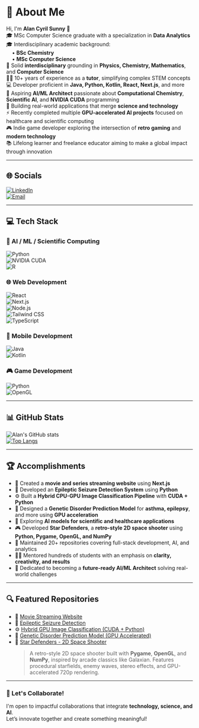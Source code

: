 # 💫 About Me

Hi, I'm **Alan Cyril Sunny** 👋  
🎓 MSc Computer Science graduate with a specialization in **Data Analytics**  
🎓 Interdisciplinary academic background:  
&nbsp;&nbsp;&nbsp;&nbsp;• **BSc Chemistry**  
&nbsp;&nbsp;&nbsp;&nbsp;• **MSc Computer Science**  
🌱 Solid **interdisciplinary** grounding in **Physics, Chemistry, Mathematics**, and **Computer Science**  
👨‍🏫 10+ years of experience as a **tutor**, simplifying complex STEM concepts  
💻 Developer proficient in **Java, Python, Kotlin, React, Next.js**, and more  
🧠 Aspiring **AI/ML Architect** passionate about **Computational Chemistry**, **Scientific AI**, and **NVIDIA CUDA** programming  
🚀 Building real-world applications that merge **science and technology**  
⚡ Recently completed multiple **GPU-accelerated AI projects** focused on healthcare and scientific computing  
🎮 Indie game developer exploring the intersection of **retro gaming** and **modern technology**  
📚 Lifelong learner and freelance educator aiming to make a global impact through innovation  

---

## 🌐 Socials

[![LinkedIn](https://img.shields.io/badge/LinkedIn-blue?logo=linkedin&logoColor=white)](https://www.linkedin.com/in/alan-cyril-33aa8178/)  
[![Email](https://img.shields.io/badge/Email-alan_cyril%40yahoo.com-red?style=for-the-badge&logo=gmail&logoColor=white)](mailto:alan_cyril@yahoo.com)

---

## 💻 Tech Stack

### 🧠 AI / ML / Scientific Computing  
![Python](https://img.shields.io/badge/Python-3776AB?style=for-the-badge&logo=python&logoColor=white)  
![NVIDIA CUDA](https://img.shields.io/badge/NVIDIA%20CUDA-76B900?style=for-the-badge&logo=nvidia&logoColor=white)  
![R](https://img.shields.io/badge/R-276DC3?style=for-the-badge&logo=r&logoColor=white)

### 🌐 Web Development  
![React](https://img.shields.io/badge/React-61DAFB?style=for-the-badge&logo=react&logoColor=black)  
![Next.js](https://img.shields.io/badge/Next.js-000000?style=for-the-badge&logo=next.js&logoColor=white)  
![Node.js](https://img.shields.io/badge/Node.js-339933?style=for-the-badge&logo=nodedotjs&logoColor=white)  
![Tailwind CSS](https://img.shields.io/badge/Tailwind%20CSS-06B6D4?style=for-the-badge&logo=tailwindcss&logoColor=white)  
![TypeScript](https://img.shields.io/badge/TypeScript-3178C6?style=for-the-badge&logo=typescript&logoColor=white)

### 📱 Mobile Development  
![Java](https://img.shields.io/badge/Java-007396?style=for-the-badge&logo=java&logoColor=white)  
![Kotlin](https://img.shields.io/badge/Kotlin-0095D5?style=for-the-badge&logo=kotlin&logoColor=white)

### 🎮 Game Development  
![Python](https://img.shields.io/badge/Python-3776AB?style=for-the-badge&logo=python&logoColor=white)  
![OpenGL](https://img.shields.io/badge/OpenGL-5586A4?style=for-the-badge&logo=opengl&logoColor=white)  

---

## 📊 GitHub Stats

![Alan's GitHub stats](https://github-readme-stats.vercel.app/api?username=dragonpilee&show_icons=true&theme=radical)  
[![Top Langs](https://github-readme-stats.vercel.app/api/top-langs/?username=dragonpilee&layout=compact&theme=radical)](https://github.com/anuraghazra/github-readme-stats)

---

## 🏆 Accomplishments

- 🎥 Created a **movie and series streaming website** using **Next.js**  
- 🧠 Developed an **Epileptic Seizure Detection System** using **Python**  
- ⚙️ Built a **Hybrid CPU-GPU Image Classification Pipeline** with **CUDA + Python**  
- 🧬 Designed a **Genetic Disorder Prediction Model** for **asthma, epilepsy**, and more using **GPU acceleration**  
- 🔬 Exploring **AI models for scientific and healthcare applications**  
- 🎮 Developed **Star Defenders**, a **retro-style 2D space shooter** using **Python, Pygame, OpenGL, and NumPy**  
- 📘 Maintained 20+ repositories covering full-stack development, AI, and analytics  
- 👨‍🏫 Mentored hundreds of students with an emphasis on **clarity, creativity, and results**  
- 🎯 Dedicated to becoming a **future-ready AI/ML Architect** solving real-world challenges

---

## 🔍 Featured Repositories

- 🎥 [Movie Streaming Website](https://cinegeek-beta.vercel.app/)  
- 🧠 [Epileptic Seizure Detection](https://github.com/dragonpilee/Epileptic-Seizure-Detection-System)  
- ⚙️ [Hybrid GPU Image Classification (CUDA + Python)](https://github.com/dragonpilee/Hybrid-GPU-Image-Classification-Pipeline)  
- 🧬 [Genetic Disorder Prediction Model (GPU Accelerated)](https://github.com/dragonpilee/Genetic-Disorder-Prediction-Model-Trainer-GPU-Accelerated)  
- 🌌 [Star Defenders - 2D Space Shooter](https://github.com/dragonpilee/Star-Defenders)  
  > A retro-style 2D space shooter built with **Pygame**, **OpenGL**, and **NumPy**, inspired by arcade classics like Galaxian. Features procedural starfields, enemy waves, stereo effects, and GPU-accelerated 720p rendering.

---

### 🤝 Let's Collaborate!

I'm open to impactful collaborations that integrate **technology, science, and AI**.  
Let’s innovate together and create something meaningful!
